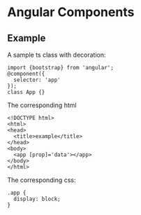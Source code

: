 # Angular Components

## Example

A sample ts class with decoration:

~~~~{.numberLines .java startFrom="1"}
import {bootstrap} from 'angular';
@component({
  selector: 'app'
});
class App {}
~~~~~~~

The corresponding html

~~~~{.numberLines .html startFrom="1"}
<!DOCTYPE html>
<html>
<head>
  <title>example</title>
</head>
<body>
  <app [prop]='data'></app>
</body>
</html>
~~~~~~~

The corresponding css:

~~~~{.numberLines .css startFrom="1"}
.app {
  display: block;
}
~~~~~~~
<!--  -->
